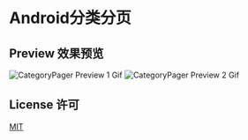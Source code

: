 # Android分类分页

## Preview 效果预览

![CategoryPager Preview 1 Gif](https://user-images.githubusercontent.com/7828293/28529849-3f91c050-70c4-11e7-8923-eaf1888b47dc.gif)
![CategoryPager Preview 2 Gif](https://user-images.githubusercontent.com/7828293/28529929-8c7b4d6e-70c4-11e7-985e-276f66e5c0db.gif)


## License 许可
[MIT](https://github.com/KaneJinCN/android-CategoryPager/blob/master/LICENSE)
